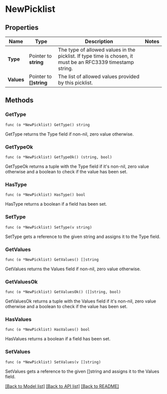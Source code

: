 # NewPicklist

## Properties

Name | Type | Description | Notes
------------ | ------------- | ------------- | -------------
**Type** | Pointer to **string** | The type of allowed values in the picklist. If type time is chosen, it must be an RFC3339 timestamp string. | 
**Values** | Pointer to **[]string** | The list of allowed values provided by this picklist. | 

## Methods

### GetType

`func (o *NewPicklist) GetType() string`

GetType returns the Type field if non-nil, zero value otherwise.

### GetTypeOk

`func (o *NewPicklist) GetTypeOk() (string, bool)`

GetTypeOk returns a tuple with the Type field if it's non-nil, zero value otherwise
and a boolean to check if the value has been set.

### HasType

`func (o *NewPicklist) HasType() bool`

HasType returns a boolean if a field has been set.

### SetType

`func (o *NewPicklist) SetType(v string)`

SetType gets a reference to the given string and assigns it to the Type field.

### GetValues

`func (o *NewPicklist) GetValues() []string`

GetValues returns the Values field if non-nil, zero value otherwise.

### GetValuesOk

`func (o *NewPicklist) GetValuesOk() ([]string, bool)`

GetValuesOk returns a tuple with the Values field if it's non-nil, zero value otherwise
and a boolean to check if the value has been set.

### HasValues

`func (o *NewPicklist) HasValues() bool`

HasValues returns a boolean if a field has been set.

### SetValues

`func (o *NewPicklist) SetValues(v []string)`

SetValues gets a reference to the given []string and assigns it to the Values field.


[[Back to Model list]](../README.md#documentation-for-models) [[Back to API list]](../README.md#documentation-for-api-endpoints) [[Back to README]](../README.md)


